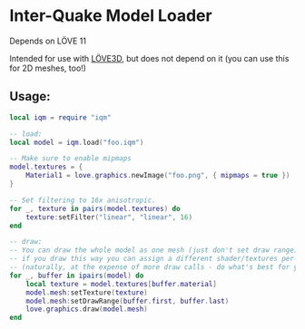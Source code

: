 # Inter-Quake Model Loader

Depends on LÖVE 11

Intended for use with [LÖVE3D](https://github.com/excessive/love3d), but does not depend on it (you can use this for 2D meshes, too!)

## Usage:
```lua
local iqm = require "iqm"

-- load:
local model = iqm.load("foo.iqm")

-- Make sure to enable mipmaps
model.textures = {
	Material1 = love.graphics.newImage("foo.png", { mipmaps = true })
}

-- Set filtering to 16x anisotropic.
for _, texture in pairs(model.textures) do
	texture:setFilter("linear", "linear", 16)
end

-- draw:
-- You can draw the whole model as one mesh (just don't set draw range), but
-- if you draw this way you can assign a different shader/textures per-mesh.
-- (naturally, at the expense of more draw calls - do what's best for you)
for _, buffer in ipairs(model) do
	local texture = model.textures[buffer.material]
	model.mesh:setTexture(texture)
	model.mesh:setDrawRange(buffer.first, buffer.last)
	love.graphics.draw(model.mesh)
end
```
